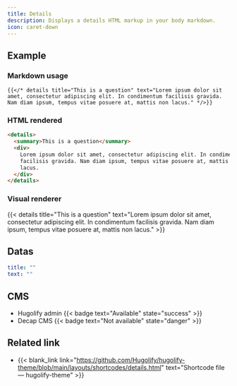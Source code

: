 ```yaml
---
title: Details
description: Displays a details HTML markup in your body markdown.
icon: caret-down
---
```


## Example

### Markdown usage

```go-html-template
{{</* details title="This is a question" text="Lorem ipsum dolor sit amet, consectetur adipiscing elit. In condimentum facilisis gravida. Nam diam ipsum, tempus vitae posuere at, mattis non lacus." */>}}
```

### HTML rendered

```html
<details>
  <summary>This is a question</summary>
  <div>
    Lorem ipsum dolor sit amet, consectetur adipiscing elit. In condimentum
    facilisis gravida. Nam diam ipsum, tempus vitae posuere at, mattis non
    lacus.
  </div>
</details>
```

### Visual renderer

{{< details title="This is a question" text="Lorem ipsum dolor sit amet, consectetur adipiscing elit. In condimentum facilisis gravida. Nam diam ipsum, tempus vitae posuere at, mattis non lacus." >}}

## Datas

```yml
title: ""
text: ""
```

## CMS

- Hugolify admin {{< badge text="Available" state="success" >}}
- Decap CMS {{< badge text="Not available" state="danger" >}}

## Related link

- {{< blank_link link="https://github.com/Hugolify/hugolify-theme/blob/main/layouts/shortcodes/details.html" text="Shortcode file — hugolify-theme" >}}

